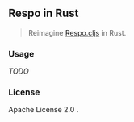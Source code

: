 ## Respo in Rust

> Reimagine [Respo.cljs](http://respo-mvc.org/) in Rust.

### Usage

_TODO_

### License

Apache License 2.0 .
